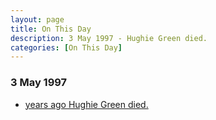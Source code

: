 ```yaml
---
layout: page
title: On This Day
description: 3 May 1997 - Hughie Green died.
categories: [On This Day]
---
```


### 3 May 1997
* [<span id="age"></span> years ago Hughie Green died.](/biography/hughie-green)

<!-- Script for calculating number of years ago -->
<script>
var dob = '19970503';
var year = Number(dob.substr(0, 4));
var month = Number(dob.substr(4, 2)) - 1;
var day = Number(dob.substr(6, 2));
var today = new Date();
var age = today.getFullYear() - year;
if (today.getMonth() < month || (today.getMonth() == month && today.getDate() < day)) {
  age--;
}
document.getElementById("age").innerHTML=age;
</script>

